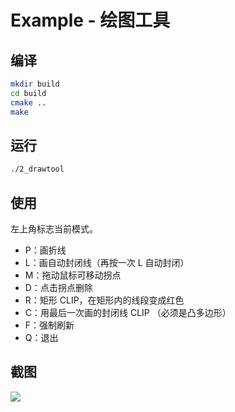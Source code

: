 # Example - 绘图工具

## 编译

```bash
mkdir build
cd build
cmake ..
make
```

## 运行

```bash
./2_drawtool
```

## 使用

左上角标志当前模式。

- P：画折线
- L：画自动封闭线（再按一次 L 自动封闭）
- M：拖动鼠标可移动拐点
- D：点击拐点删除
- R：矩形 CLIP，在矩形内的线段变成红色
- C：用最后一次画的封闭线 CLIP （必须是凸多边形）
- F：强制刷新
- Q：退出

## 截图

![](http://ww2.sinaimg.cn/large/88e401f0gw1f6bt6uzojbg20hs0e3gok.gif)

